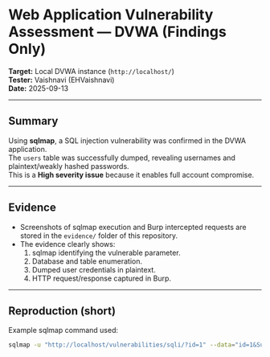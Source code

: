 # Web Application Vulnerability Assessment — DVWA (Findings Only)

**Target:** Local DVWA instance (`http://localhost/`)  
**Tester:** Vaishnavi (EHVaishnavi)  
**Date:** 2025-09-13

---

## Summary
Using **sqlmap**, a SQL injection vulnerability was confirmed in the DVWA application.  
The `users` table was successfully dumped, revealing usernames and plaintext/weakly hashed passwords.  
This is a **High severity issue** because it enables full account compromise.

---

## Evidence
- Screenshots of sqlmap execution and Burp intercepted requests are stored in the `evidence/` folder of this repository.  
- The evidence clearly shows:  
  1. sqlmap identifying the vulnerable parameter.  
  2. Database and table enumeration.  
  3. Dumped user credentials in plaintext.  
  4. HTTP request/response captured in Burp.

---

## Reproduction (short)
Example sqlmap command used:
```bash
sqlmap -u "http://localhost/vulnerabilities/sqli/?id=1" --data="id=1&Submit=Submit" -p id --batch --dump --output-dir=./evidence/sqlmap
